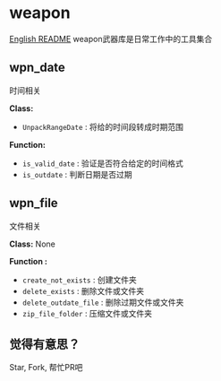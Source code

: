 # weapon
[English README](/README.md)
weapon武器库是日常工作中的工具集合

## wpn_date
时间相关

**Class:**
* `UnpackRangeDate` : 将给的时间段转成时期范围

**Function:**
* `is_valid_date` : 验证是否符合给定的时间格式
* `is_outdate` : 判断日期是否过期

## wpn_file
文件相关

**Class:**
None

**Function :**
* `create_not_exists` : 创建文件夹
* `delete_exists` : 删除文件或文件夹
* `delete_outdate_file` : 删除过期文件或文件夹
* `zip_file_folder` : 压缩文件或文件夹

## 觉得有意思？
Star, Fork, 帮忙PR吧

